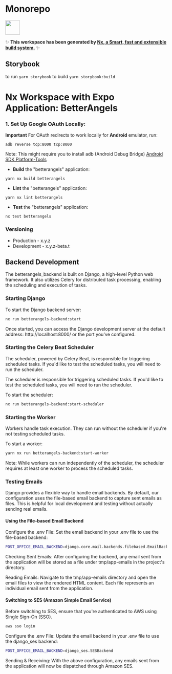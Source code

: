 # Monorepo

<a alt="Nx logo" href="https://nx.dev" target="_blank" rel="noreferrer"><img src="https://raw.githubusercontent.com/nrwl/nx/master/images/nx-logo.png" width="45"></a>

✨ **This workspace has been generated by [Nx, a Smart, fast and extensible build system.](https://nx.dev)** ✨

## Storybook

to run `yarn storybook`
to build `yarn storybook:build`

# Nx Workspace with Expo Application: BetterAngels

### 1. Set Up Google OAuth Locally:

**Important** For OAuth redirects to work locally for **Android** emulator, run:

```
adb reverse tcp:8000 tcp:8000
```

Note: This might require you to install adb (Android Debug Bridge) [Android SDK Platform-Tools](https://developer.android.com/studio/releases/platform-tools)

- **Build** the "betterangels" application:

```
yarn nx build betterangels
```

- **Lint** the "betterangels" application:

```
yarn nx lint betterangels
```

- **Test** the "betterangels" application:

```
nx test betterangels
```

### Versioning

- Production - x.y.z
- Development - x.y.z-beta.t

## Backend Development

The betterangels_backend is built on Django, a high-level Python web framework. It also utilizes Celery for distributed task processing, enabling the scheduling and execution of tasks.

### Starting Django

To start the Django backend server:

```bash
nx run betterangels-backend:start
```

Once started, you can access the Django development server at the default address: http://localhost:8000/ or the port you've configured.

### Starting the Celery Beat Scheduler

The scheduler, powered by Celery Beat, is responsible for triggering scheduled tasks. If you'd like to test the scheduled tasks, you will need to run the scheduler.

The scheduler is responsible for triggering scheduled tasks. If you'd like to test the scheduled tasks, you will need to run the scheduler.

To start the scheduler:

```bash
nx run betterangels-backend:start-scheduler
```

### Starting the Worker

Workers handle task execution. They can run without the scheduler if you're not testing scheduled tasks.

To start a worker:

```bash
yarn nx run betterangels-backend:start-worker
```

Note: While workers can run independently of the scheduler, the scheduler requires at least one worker to process the scheduled tasks.

### Testing Emails

Django provides a flexible way to handle email backends. By default, our configuration uses the file-based email backend to capture sent emails as files. This is helpful for local development and testing without actually sending real emails.

#### Using the File-based Email Backend

Configure the .env File: Set the email backend in your .env file to use the file-based backend:

```bash
POST_OFFICE_EMAIL_BACKEND=django.core.mail.backends.filebased.EmailBackend
```

Checking Sent Emails: After configuring the backend, any email sent from the application will be stored as a file under tmp/app-emails in the project's directory.

Reading Emails: Navigate to the tmp/app-emails directory and open the email files to view the rendered HTML content. Each file represents an individual email sent from the application.

#### Switching to SES (Amazon Simple Email Service)

Before switching to SES, ensure that you're authenticated to AWS using Single Sign-On (SSO).

```bash
aws sso login
```

Configure the .env File: Update the email backend in your .env file to use the django_ses backend:

```bash
POST_OFFICE_EMAIL_BACKEND=django_ses.SESBackend
```

Sending & Receiving: With the above configuration, any emails sent from the application will now be dispatched through Amazon SES.
